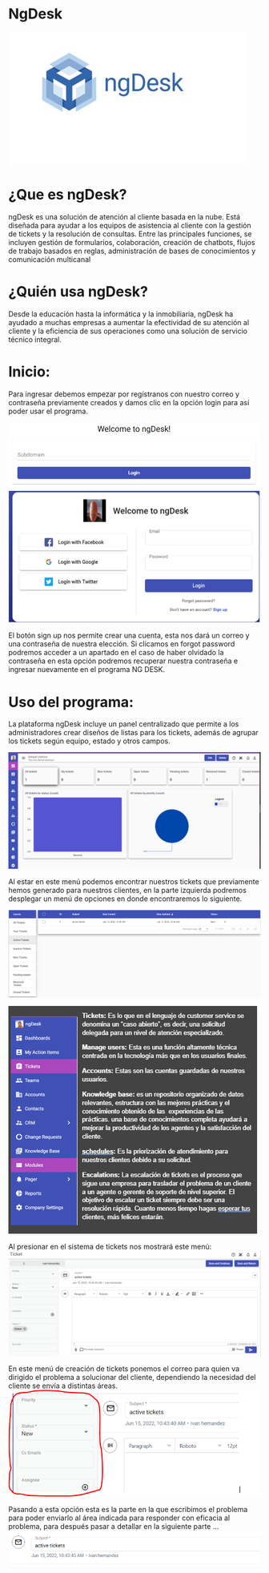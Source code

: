 #                         NgDesk

![](capturas/13.PNG)

# ¿Que es ngDesk?

ngDesk es una solución de atención al cliente basada en la nube. Está diseñada para ayudar a los equipos de asistencia al cliente con la gestión de tickets y la resolución de consultas. Entre las principales funciones, se incluyen gestión de formularios, colaboración, creación de chatbots, flujos de trabajo basados en reglas, administración de bases de conocimientos y comunicación multicanal

# ¿Quién usa ngDesk?

Desde la educación hasta la informática y la inmobiliaria, ngDesk ha ayudado a muchas empresas a aumentar la efectividad de su atención al cliente y la eficiencia de sus operaciones como una solución de servicio técnico integral.
 
# Inicio:

Para ingresar debemos empezar por regístranos con nuestro correo y contraseña previamente creados y damos clic en la opción login para así poder usar el programa.

![](capturas/2.PNG)
![](capturas/3.PNG)

El botón sign up nos permite crear una cuenta, esta nos dará un correo y una contraseña de nuestra elección.
Si clicamos en forgot password podremos acceder a un apartado en el caso de haber olvidado la contraseña en esta opción podremos recuperar nuestra contraseña e ingresar nuevamente en el programa NG DESK.

# Uso del programa:

La plataforma ngDesk incluye un panel centralizado que permite a los administradores crear diseños de listas para los tickets, además de agrupar los tickets según equipo, estado y otros campos.

![](capturas/1.PNG)


Al estar en este menú podemos encontrar nuestros tickets que previamente hemos generado para nuestros clientes, en la parte izquierda podremos desplegar un menú de opciones en donde encontraremos lo siguiente.

![](capturas/5.PNG)

 ![](capturas/14.PNG)

 Al presionar en el sistema de tickets nos mostrará este menú:
![](capturas/7.PNG)

En este menú de creación de tickets ponemos el correo para quien va dirigido el problema a solucionar del cliente, dependiendo la necesidad del cliente se envía a distintas áreas.
![](capturas/8.1.PNG)


Pasando a esta opción esta es la parte en la que escribimos el problema para poder enviarlo al área indicada para responder con eficacia al problema, para después pasar a detallar en la siguiente parte …
![](capturas/9.PNG)
